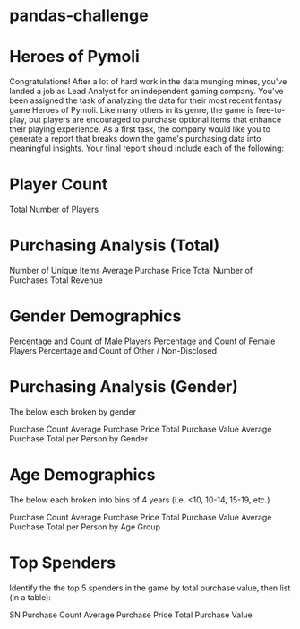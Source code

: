 # pandas-challenge
# Heroes of Pymoli
Congratulations! After a lot of hard work in the data munging mines, you've landed a job as Lead Analyst for an independent gaming company. You've been assigned the task of analyzing the data for their most recent fantasy game Heroes of Pymoli.
Like many others in its genre, the game is free-to-play, but players are encouraged to purchase optional items that enhance their playing experience. As a first task, the company would like you to generate a report that breaks down the game's purchasing data into meaningful insights.
Your final report should include each of the following:

# Player Count

Total Number of Players


# Purchasing Analysis (Total)

Number of Unique Items
Average Purchase Price
Total Number of Purchases
Total Revenue


# Gender Demographics

Percentage and Count of Male Players
Percentage and Count of Female Players
Percentage and Count of Other / Non-Disclosed


# Purchasing Analysis (Gender)

The below each broken by gender

Purchase Count
Average Purchase Price
Total Purchase Value
Average Purchase Total per Person by Gender




# Age Demographics

The below each broken into bins of 4 years (i.e. <10, 10-14, 15-19, etc.)

Purchase Count
Average Purchase Price
Total Purchase Value
Average Purchase Total per Person by Age Group




# Top Spenders

Identify the the top 5 spenders in the game by total purchase value, then list (in a table):

SN
Purchase Count
Average Purchase Price
Total Purchase Value
